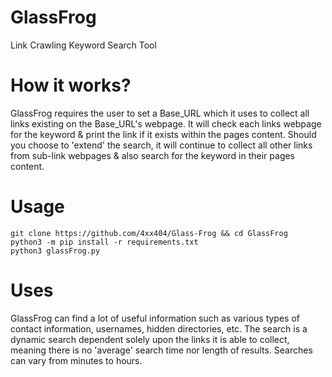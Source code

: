 # GlassFrog  
Link Crawling Keyword Search Tool  
  
# How it works?  
GlassFrog requires the user to set a Base_URL which it uses to collect all links existing on the Base_URL's webpage. It will check each links webpage for the keyword & print the link if it exists within the pages content. Should you choose to 'extend' the search, it will continue to collect all other links from sub-link webpages & also search for the keyword in their pages content.  
  
# Usage  
  
```
git clone https://github.com/4xx404/Glass-Frog && cd GlassFrog
python3 -m pip install -r requirements.txt
python3 glassFrog.py
```
  
# Uses  
GlassFrog can find a lot of useful information such as various types of contact information, usernames, hidden directories, etc. The search is a dynamic search dependent solely upon the links it is able to collect, meaning there is no 'average' search time nor length of results. Searches can vary from minutes to hours.  
